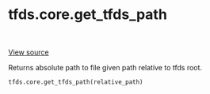<div itemscope itemtype="http://developers.google.com/ReferenceObject">
<meta itemprop="name" content="tfds.core.get_tfds_path" />
<meta itemprop="path" content="Stable" />
</div>

# tfds.core.get_tfds_path

<!-- Insert buttons -->

<table class="tfo-notebook-buttons tfo-api" align="left">
</table>

<a target="_blank" href="https://github.com/tensorflow/datasets/tree/master/tensorflow_datasets/core/utils/py_utils.py">View
source</a>

<!-- Start diff -->

Returns absolute path to file given path relative to tfds root.

``` python
tfds.core.get_tfds_path(relative_path)
```

<!-- Placeholder for "Used in" -->
